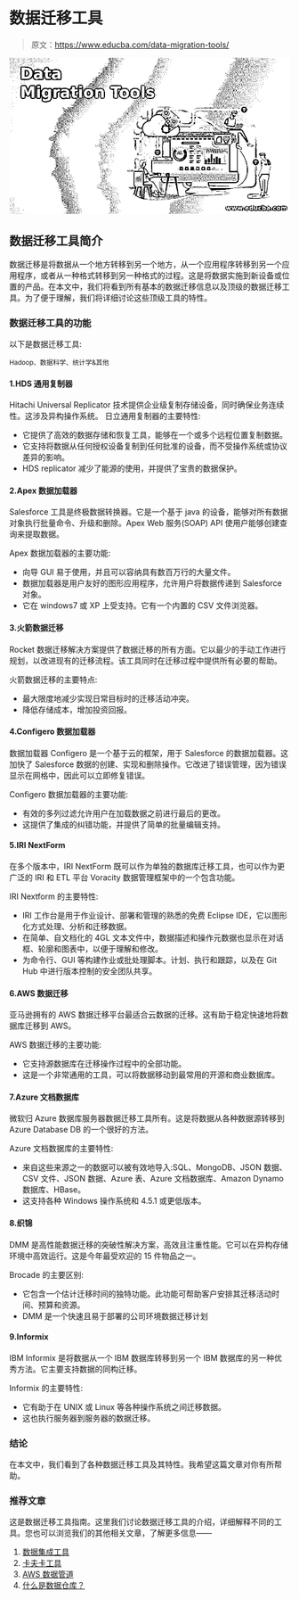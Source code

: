 # 数据迁移工具

> 原文：<https://www.educba.com/data-migration-tools/>

![Data Migration Tools](img/066c7da2660139140080d2e5682eff18.png)



## 数据迁移工具简介

数据迁移是将数据从一个地方转移到另一个地方，从一个应用程序转移到另一个应用程序，或者从一种格式转移到另一种格式的过程。这是将数据实施到新设备或位置的产品。在本文中，我们将看到所有基本的数据迁移信息以及顶级的数据迁移工具。为了便于理解，我们将详细讨论这些顶级工具的特性。

### 数据迁移工具的功能

以下是数据迁移工具:

<small>Hadoop、数据科学、统计学&其他</small>

#### 1.HDS 通用复制器

Hitachi Universal Replicator 技术提供企业级复制存储设备，同时确保业务连续性。这涉及异构操作系统。
日立通用复制器的主要特性:

*   它提供了高效的数据存储和恢复工具，能够在一个或多个远程位置复制数据。
*   它支持将数据从任何授权设备复制到任何批准的设备，而不受操作系统或协议差异的影响。
*   HDS replicator 减少了能源的使用，并提供了宝贵的数据保护。

#### 2.Apex 数据加载器

Salesforce 工具是终极数据转换器。它是一个基于 java 的设备，能够对所有数据对象执行批量命令、升级和删除。Apex Web 服务(SOAP) API 使用户能够创建查询来提取数据。

Apex 数据加载器的主要功能:

*   向导 GUI 易于使用，并且可以容纳具有数百万行的大量文件。
*   数据加载器是用户友好的图形应用程序，允许用户将数据传递到 Salesforce 对象。
*   它在 windows7 或 XP 上受支持。它有一个内置的 CSV 文件浏览器。

#### 3.火箭数据迁移

Rocket 数据迁移解决方案提供了数据迁移的所有方面。它以最少的手动工作进行规划，以改进现有的迁移流程。该工具同时在迁移过程中提供所有必要的帮助。

火箭数据迁移的主要特点:

*   最大限度地减少实现日常目标时的迁移活动冲突。
*   降低存储成本，增加投资回报。

#### 4.Configero 数据加载器

数据加载器 Configero 是一个基于云的框架，用于 Salesforce 的数据加载器。这加快了 Salesforce 数据的创建、实现和删除操作。它改进了错误管理，因为错误显示在网格中，因此可以立即修复错误。

Configero 数据加载器的主要功能:

*   有效的多列过滤允许用户在加载数据之前进行最后的更改。
*   这提供了集成的纠错功能，并提供了简单的批量编辑支持。

#### 5.IRI NextForm

在多个版本中，IRI NextForm 既可以作为单独的数据库迁移工具，也可以作为更广泛的 IRI 和 ETL 平台 Voracity 数据管理框架中的一个包含功能。

IRI Nextform 的主要特性:

*   IRI 工作台是用于作业设计、部署和管理的熟悉的免费 Eclipse IDE，它以图形化方式处理、分析和迁移数据。
*   在简单、自文档化的 4GL 文本文件中，数据描述和操作元数据也显示在对话框、轮廓和图表中，以便于理解和修改。
*   为命令行、GUI 等构建作业或批处理脚本。计划、执行和跟踪，以及在 Git Hub 中进行版本控制的安全团队共享。

#### 6.AWS 数据迁移

亚马逊拥有的 AWS 数据迁移平台最适合云数据的迁移。这有助于稳定快速地将数据库迁移到 AWS。

AWS 数据迁移的主要功能:

*   它支持源数据库在迁移操作过程中的全部功能。
*   这是一个非常通用的工具，可以将数据移动到最常用的开源和商业数据库。

#### 7.Azure 文档数据库

微软归 Azure 数据库服务器数据迁移工具所有。这是将数据从各种数据源转移到 Azure Database DB 的一个很好的方法。

Azure 文档数据库的主要特性:

*   来自这些来源之一的数据可以被有效地导入:SQL、MongoDB、JSON 数据、CSV 文件、JSON 数据、Azure 表、Azure 文档数据库、Amazon Dynamo 数据库、HBase。
*   这支持各种 Windows 操作系统和 4.5.1 或更低版本。

#### 8.织锦

DMM 是高性能数据迁移的突破性解决方案，高效且注重性能。它可以在异构存储环境中高效运行。这是今年最受欢迎的 15 件物品之一。

Brocade 的主要区别:

*   它包含一个估计迁移时间的独特功能。此功能可帮助客户安排其迁移活动时间、预算和资源。
*   DMM 是一个快速且易于部署的公司环境数据迁移计划

#### 9.Informix

IBM Informix 是将数据从一个 IBM 数据库转移到另一个 IBM 数据库的另一种优秀方法。它主要支持数据的同构迁移。

Informix 的主要特性:

*   它有助于在 UNIX 或 Linux 等各种操作系统之间迁移数据。
*   这也执行服务器到服务器的数据迁移。

### 结论

在本文中，我们看到了各种数据迁移工具及其特性。我希望这篇文章对你有所帮助。

### 推荐文章

这是数据迁移工具指南。这里我们讨论数据迁移工具的介绍，详细解释不同的工具。您也可以浏览我们的其他相关文章，了解更多信息——

1.  [数据集成工具](https://www.educba.com/data-integration-tool/)
2.  [卡夫卡工具](https://www.educba.com/kafka-tools/)
3.  [AWS 数据管道](https://www.educba.com/aws-data-pipeline/)
4.  [什么是数据仓库？](https://www.educba.com/what-is-data-warehouse/)





